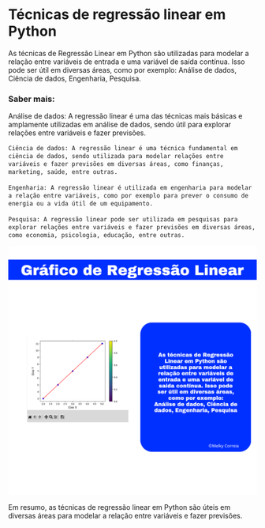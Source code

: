 # Técnicas de regressão linear em Python

As técnicas de Regressão Linear em Python são utilizadas para modelar a relação entre variáveis de entrada e uma variável de saída contínua. Isso pode ser útil em diversas áreas, como por exemplo: Análise de dados, Ciência de dados, Engenharia, Pesquisa.

### Saber mais:

Análise de dados: A regressão linear é uma das técnicas mais básicas e amplamente utilizadas em análise de dados, sendo útil para explorar relações entre variáveis e fazer previsões.

    Ciência de dados: A regressão linear é uma técnica fundamental em ciência de dados, sendo utilizada para modelar relações entre variáveis e fazer previsões em diversas áreas, como finanças, marketing, saúde, entre outras.

    Engenharia: A regressão linear é utilizada em engenharia para modelar a relação entre variáveis, como por exemplo para prever o consumo de energia ou a vida útil de um equipamento.

    Pesquisa: A regressão linear pode ser utilizada em pesquisas para explorar relações entre variáveis e fazer previsões em diversas áreas, como economia, psicologia, educação, entre outras.


![Foto Regressão linear](https://github.com/melkycorreia/Linear/blob/b36cfff44d24e09f7756d14fac33de46a132bafc/Gr%C3%A1fico%20de%20Regress%C3%A3o%20Linear.png)


Em resumo, as técnicas de regressão linear em Python são úteis em diversas áreas para modelar a relação entre variáveis e fazer previsões.
